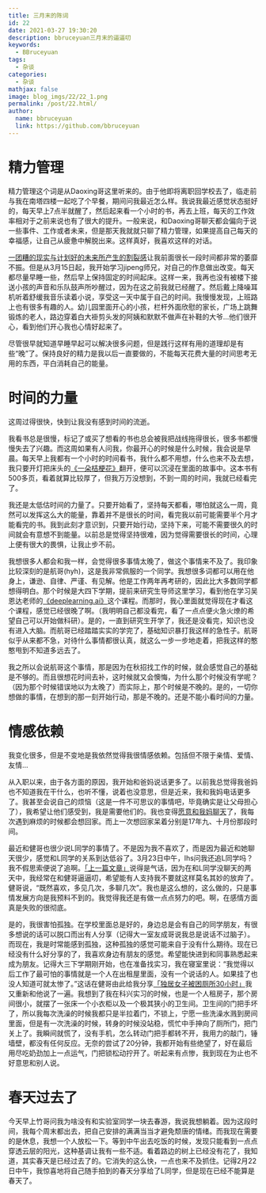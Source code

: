 ```yaml
---
title: 三月末的陈词
id: 22
date: 2021-03-27 19:30:20
description: bbruceyuan三月末的逼逼叨
keywords: 
  - BBruceyuan
tags: 
  - 杂谈
categories: 
  - 杂谈
mathjax: false
image: blog_imgs/22/22_1.png
permalink: /post/22.html/
author: 
  name: bbruceyuan
  link: https://github.com/bbruceyuan
---
```


# 精力管理
精力管理这个词是从Daoxing哥这里听来的。由于他即将离职回学校去了，临走前与我在南塔四楼一起吃了个早餐，期间问我最近怎么样。我说我最近感觉状态挺好的，每天早上7点半就醒了，然后起来看一个小时的书，再去上班，每天的工作效率相对于之前来说也有了很大的提升。一般来说，和Daoxing哥聊天都会偏向于说一些事件、工作或者未来，但是那天我就就只聊了精力管理，如果提高自己每天的幸福感，让自己从疲惫中解脱出来。这样真好，我喜欢这样的对话。

[一团糟的现实与计划好的未来所产生的割裂感](https://weibo.com/1700630254/K7zeQAEpd?type=comment)让我前面很长一段时间都非常的萎靡不振。但是从3月15日起，我开始学习jipeng师兄，对自己的作息做出改变。每天都尽量早睡一些，然后早上保持固定的时间起床。这样一来，我再也没有被楼下接送小孩的声音和乐队鼓声所吵醒过，因为在这之前我就已经醒了。然后戴上降噪耳机听着舒缓我音乐读着小说，享受这一天中属于自己的时间。我慢慢发现，上班路上也有很多有趣的人。幼儿园里面开心的小孩，栏杆外面欣慰的家长，广场上跳舞锻炼的老人，路边穿着白大褂剪头发的阿姨和默默不做声在补鞋的大爷...他们很开心，看到他们开心我也心情好起来了。

尽管很早就知道早睡早起可以解决很多问题，但是践行这样有用的道理却是有些“晚”了。保持良好的精力是我以后一直要做的，不能每天花费大量的时间思考无用的东西，平白消耗自己的能量。

# 时间的力量
这周过得很快，快到让我没有感到时间的流逝。

我看书总是很慢，标记了或买了想看的书也总会被我把战线拖得很长，很多书都慢慢失去了兴趣。而这周如果有人问我，你最开心的时候是什么时候，我会说是早晨。每天早上我都有一个小时的时间看书，我什么都不用想，什么也来不及去想，我只要开灯把床头的[《一朵桔梗花》](https://book.douban.com/subject/27001114/)翻开，便可以沉浸在里面的故事中。这本书有500多页，看着就算比较厚了，但我万万没想到，不到一周的时间，我就已经看完了。

我还是太低估时间的力量了。只要开始看了，坚持每天都看，哪怕就这么一周，竟然可以发挥这么大的能量，靠着并不是很长的时间，看完我以前可能需要半个月才能看完的书。我到此刻才意识到，只要开始行动，坚持下来，可能不需要很久的时间就会有意想不到能量。以前总是觉得坚持很难，因为觉得需要很长的时间，心理上便有很大的畏惧，让我止步不前。

我想很多人都会和我一样，会觉得很多事情太晚了，做这个事情来不及了。我印象比较深刻的是航哥(hyh)，这是我非常佩服的一个同学。我想很多词都可以用在他身上，谦逊、自律、严谨、有见解。他是工作两年再考研的，因此比大多数同学都想得明白。那个时候是大四下学期，提前来研究生导师这里学习，看到他在学习吴恩达老师的[《deeplearning.ai》](https://mooc.study.163.com/university/deeplearning_ai#/c)这个课程。而那时，我心里面就觉得现在才看这个课程，感觉已经很晚了啊。（我明明自己都没看完，看了一点点便火急火燎的希望自己可以开始做科研）。是的，一直到研究生开学了，我还是没看完，知识也没有进入大脑。而航哥已经踏踏实实的学完了，基础知识暴打我这样的急性子。航哥似乎从来都不急，对待什么事情都很认真，就这么一步一步地走着，把我这样的憨憨甩到不知道多远去了。

我之所以会说航哥这个事情，那是因为在秋招找工作的时候，就会感觉自己的基础是不够的。而且很想花时间去补，这时候就又会懊悔，为什么那个时候没有学呢？（因为那个时候错误地以为太晚了）而实际上，那个时候是不晚的。是的，一切你想做的事情，在想到的那一刻开始行动，那是不晚的。还是不能小看时间的力量。


# 情感依赖
我变化很多，但是不变地是我依然觉得我很情感依赖。包括但不限于亲情、爱情、友情...

从入职以来，由于各方面的原因，我开始和爸妈说话更多了。以前我总觉得我爸妈也不知道我在干什么，也听不懂，说着也没意思，但是近来，我和我妈电话更多了。我甚至会说自己的烦恼（这是一件不可思议的事情吧，毕竟确实是让父母担心了），我希望让他们感受到，我是需要他们的。我也变得[愿意和我妈聊天](/post/18.html#2月17日)了，我每次遇到麻烦的时候都会想回家。而上一次想回家呆着分别是17年九、十月份那段时间。

最近和健哥也很少说L同学的事情了。不是因为我不喜欢了，而是因为最近和她聊天很少，感觉和L同学的关系到达低谷了。3月23日中午，lhs问我还追L同学吗？我不假思索便说了追啊。[「上一篇文章」](/post/21.html)说得是气话，因为在和L同学没聊天的两天中，我经常在和健哥逼逼叨，希望能有人支持我不要就这样莫名其妙的放弃了。健哥说，“既然喜欢，多见几次，多聊几次”。我也是这么想的，这么做的，只是事情发展方向是我预料不到的。我觉得我还是有做一点点努力的吧。啊，在感情方面真是失败的很彻底。

是的，我很害怕孤独。在学校里面总是好的，身边总是会有自己的同学朋友，有很多想说的话可以脱口而出有人分享（记得大一室友成哥说我总是说话不过脑子）。而现在，我是时常能感到孤独，这种孤独的感觉可能来自于没有什么期待。现在已经没有什么好分享的了，我喜欢身边有朋友的感觉。希望能快进到和同事熟悉起来成为朋友。记得大三下学期刚开始，也在准备找实习，我在寝室里说：“我觉得以后工作了最可怕的事情就是一个人在出租屋里面，没有一个说话的人。如果挂了也没人知道可就太惨了。”这话在健哥由此给我分享[「独居女子被困厕所30小时」](https://www.zhihu.com/question/445102164)我又重新和他说了一遍。我想到了我在科兴实习的时候，也是一个人租房子，那个房间很小，就摆了一张床一个小衣柜以及一个极其狭小的卫生间。卫生间的门把手坏了，所以我每次洗澡的时候我都只是半拉着门，不锁上，宁愿一些洗澡水溅到房间里面，但是有一次洗澡的时候，转身的时候没站稳，慌忙中手抻向了厕所门，把门关上了。我瞬间就慌了，没有手机，怎么转动门把手都转不开，我用力的敲门，锤墙壁，都没有任何反应。无奈的尝试了20分钟，我都开始有些绝望了，好在最后用尽吃奶劲加上一点运气，门把锁松动拧开了。听起来有点惨，我到现在为止也不好意思和别人说。


# 春天过去了
今天早上竹哥问我为啥没有和实验室同学一块去春游，我说我想躺着。因为这段时间，我每个周末都出去，把自己安排的满满当当才避免颓唐的情绪。而我现在需要的是休息，我想一个人放松一下。等到中午出去吃饭的时候，发现只能看到一点点穿透云层的阳光，这种基调让我有一些不适。看着路边的树上已经没有花了，我知道，其实春天是已经过去了的。它消失的这么快，一点也来不及抓住。记得2月22日中午，我惊喜地将自己随手拍到的春天分享给了L同学，但是现在已经不能算是春天了。
